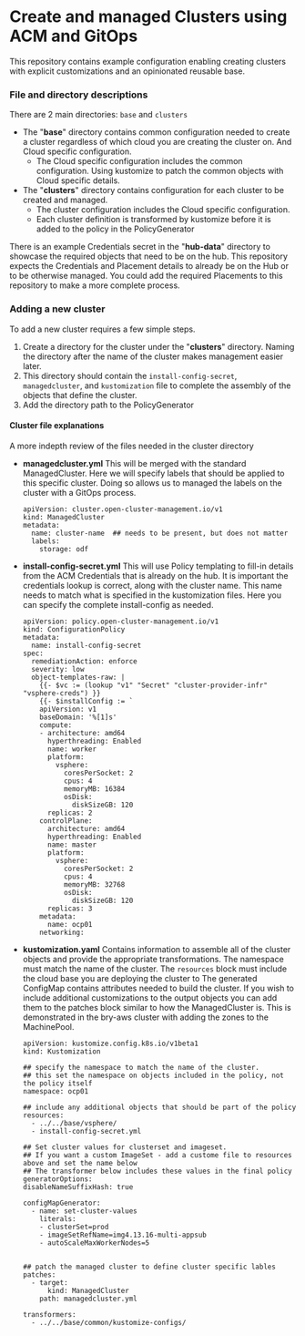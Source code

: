 # Create and managed Clusters using ACM and GitOps  

This repository contains example configuration enabling creating clusters with explicit customizations and an opinionated reusable base.

### File and directory descriptions

There are 2 main directories: `base` and `clusters`
- The "**base**" directory contains common configuration needed to create a cluster regardless of which cloud you are creating the cluster on.  And Cloud specific configuration.
  - The Cloud specific configuration includes the common configuration.  Using kustomize to patch the common objects with Cloud specific details.
- The "**clusters**" directory contains configuration for each cluster to be created and managed.  
  - The cluster configuration includes the Cloud specific configuration.
  - Each cluster definition is transformed by kustomize before it is added to the policy in the PolicyGenerator

There is an example Credentials secret in the "**hub-data**" directory to showcase the required objects that need to be on the hub.  This repository expects the Credentials and Placement details to already be on the Hub or to be otherwise managed.  You could add the required Placements to this repository to make a more complete process.

### Adding a new cluster
To add a new cluster requires a few simple steps.
1. Create a directory for the cluster under the  "**clusters**" directory.  Naming the directory after the name of the cluster makes management easier later.
2. This directory should contain the `install-config-secret`, `managedcluster`, and `kustomization` file to complete the assembly of the objects that define the cluster.
3. Add the directory path to the PolicyGenerator

#### Cluster file explanations
A more indepth review of the files needed in the cluster directory
- **managedcluster.yml**
  This will be merged with the standard ManagedCluster.  Here we will specify labels that should be applied to this specific cluster.  Doing so allows us to managed the labels on the cluster with a GitOps process.
  ```
  apiVersion: cluster.open-cluster-management.io/v1
  kind: ManagedCluster
  metadata:
    name: cluster-name  ## needs to be present, but does not matter
    labels:
      storage: odf
  ```

- **install-config-secret.yml**
  This will use Policy templating to fill-in details from the ACM Credentials that is already on the hub.
  It is important the credentials lookup is correct, along with the cluster name.  This name needs to match what is specified in the kustomization files.
  Here you can specify the complete install-config as needed.
  ```
  apiVersion: policy.open-cluster-management.io/v1
  kind: ConfigurationPolicy
  metadata:
    name: install-config-secret
  spec:
    remediationAction: enforce
    severity: low
    object-templates-raw: |
      {{- $vc := (lookup "v1" "Secret" "cluster-provider-infr" "vsphere-creds") }}
      {{- $installConfig := `
      apiVersion: v1
      baseDomain: '%[1]s'
      compute:
      - architecture: amd64
        hyperthreading: Enabled
        name: worker
        platform:
          vsphere:
            coresPerSocket: 2
            cpus: 4
            memoryMB: 16384
            osDisk:
              diskSizeGB: 120
        replicas: 2
      controlPlane:
        architecture: amd64
        hyperthreading: Enabled
        name: master
        platform:
          vsphere:
            coresPerSocket: 2
            cpus: 4
            memoryMB: 32768
            osDisk:
              diskSizeGB: 120
        replicas: 3
      metadata:
        name: ocp01
      networking:
  ```

- **kustomization.yaml**
  Contains information to assemble all of the cluster objects and provide the appropriate transformations.
  The namespace must match the name of the cluster.
  The `resources` block must include the cloud base you are deploying the cluster to
  The generated ConfigMap contains attributes needed to build the cluster.
  If you wish to include additional customizations to the output objects you can add them to the patches block similar to how the ManagedCluster is.  This is demonstrated in the bry-aws cluster with adding the zones to the MachinePool.
  ```
  apiVersion: kustomize.config.k8s.io/v1beta1
  kind: Kustomization

  ## specify the namespace to match the name of the cluster.
  ## this set the namespace on objects included in the policy, not the policy itself
  namespace: ocp01

  ## include any additional objects that should be part of the policy
  resources:
    - ../../base/vsphere/
    - install-config-secret.yml

  ## Set cluster values for clusterset and imageset.
  ## If you want a custom ImageSet - add a custome file to resources above and set the name below
  ## The transformer below includes these values in the final policy
  generatorOptions:
  disableNameSuffixHash: true

  configMapGenerator:
    - name: set-cluster-values
      literals:
      - clusterSet=prod
      - imageSetRefName=img4.13.16-multi-appsub
      - autoScaleMaxWorkerNodes=5


  ## patch the managed cluster to define cluster specific lables
  patches:
    - target:
        kind: ManagedCluster
      path: managedcluster.yml

  transformers:
    - ../../base/common/kustomize-configs/
  ```

